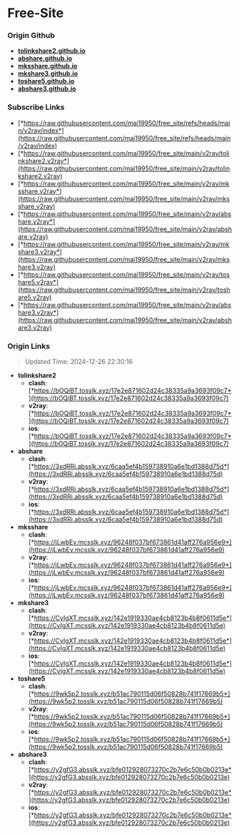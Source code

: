 # Free-Site

### Origin Github

- [**tolinkshare2.github.io**](https://github.com/tolinkshare2/tolinkshare2.github.io)
- [**abshare.github.io**](https://github.com/abshare/abshare.github.io)
- [**mksshare.github.io**](https://github.com/mksshare/mksshare.github.io)
- [**mkshare3.github.io**](https://github.com/mkshare3/mkshare3.github.io)
- [**toshare5.github.io**](https://github.com/toshare5/toshare5.github.io)
- [**abshare3.github.io**](https://github.com/abshare3/abshare3.github.io)

### Subscribe Links

- [*https://raw.githubusercontent.com/mai19950/free_site/refs/heads/main/v2ray/index*](https://raw.githubusercontent.com/mai19950/free_site/refs/heads/main/v2ray/index)
- [*https://raw.githubusercontent.com/mai19950/free_site/main/v2ray/tolinkshare2.v2ray*](https://raw.githubusercontent.com/mai19950/free_site/main/v2ray/tolinkshare2.v2ray)
- [*https://raw.githubusercontent.com/mai19950/free_site/main/v2ray/mksshare.v2ray*](https://raw.githubusercontent.com/mai19950/free_site/main/v2ray/mksshare.v2ray)
- [*https://raw.githubusercontent.com/mai19950/free_site/main/v2ray/abshare.v2ray*](https://raw.githubusercontent.com/mai19950/free_site/main/v2ray/abshare.v2ray)
- [*https://raw.githubusercontent.com/mai19950/free_site/main/v2ray/mkshare3.v2ray*](https://raw.githubusercontent.com/mai19950/free_site/main/v2ray/mkshare3.v2ray)
- [*https://raw.githubusercontent.com/mai19950/free_site/main/v2ray/toshare5.v2ray*](https://raw.githubusercontent.com/mai19950/free_site/main/v2ray/toshare5.v2ray)
- [*https://raw.githubusercontent.com/mai19950/free_site/main/v2ray/abshare3.v2ray*](https://raw.githubusercontent.com/mai19950/free_site/main/v2ray/abshare3.v2ray)

### Origin Links

> Updated Time: 2024-12-26 22:30:16

- **tolinkshare2**
  - **clash**: [*https://bOQiBT.tosslk.xyz/17e2e871602d24c38335a9a3693f09c7*](https://bOQiBT.tosslk.xyz/17e2e871602d24c38335a9a3693f09c7)
  - **v2ray**: [*https://bOQiBT.tosslk.xyz/17e2e871602d24c38335a9a3693f09c7*](https://bOQiBT.tosslk.xyz/17e2e871602d24c38335a9a3693f09c7)
  - **ios**: [*https://bOQiBT.tosslk.xyz/17e2e871602d24c38335a9a3693f09c7*](https://bOQiBT.tosslk.xyz/17e2e871602d24c38335a9a3693f09c7)
- **abshare**
  - **clash**: [*https://3xdRRi.absslk.xyz/6caa5ef4b159738910a6e1bd1388d75d*](https://3xdRRi.absslk.xyz/6caa5ef4b159738910a6e1bd1388d75d)
  - **v2ray**: [*https://3xdRRi.absslk.xyz/6caa5ef4b159738910a6e1bd1388d75d*](https://3xdRRi.absslk.xyz/6caa5ef4b159738910a6e1bd1388d75d)
  - **ios**: [*https://3xdRRi.absslk.xyz/6caa5ef4b159738910a6e1bd1388d75d*](https://3xdRRi.absslk.xyz/6caa5ef4b159738910a6e1bd1388d75d)
- **mksshare**
  - **clash**: [*https://jLwbEv.mcsslk.xyz/96248f037bf673861d41aff276a956e9*](https://jLwbEv.mcsslk.xyz/96248f037bf673861d41aff276a956e9)
  - **v2ray**: [*https://jLwbEv.mcsslk.xyz/96248f037bf673861d41aff276a956e9*](https://jLwbEv.mcsslk.xyz/96248f037bf673861d41aff276a956e9)
  - **ios**: [*https://jLwbEv.mcsslk.xyz/96248f037bf673861d41aff276a956e9*](https://jLwbEv.mcsslk.xyz/96248f037bf673861d41aff276a956e9)
- **mkshare3**
  - **clash**: [*https://CvIgXT.mcsslk.xyz/142e1919330ae4cb8123b4b8f0611d5e*](https://CvIgXT.mcsslk.xyz/142e1919330ae4cb8123b4b8f0611d5e)
  - **v2ray**: [*https://CvIgXT.mcsslk.xyz/142e1919330ae4cb8123b4b8f0611d5e*](https://CvIgXT.mcsslk.xyz/142e1919330ae4cb8123b4b8f0611d5e)
  - **ios**: [*https://CvIgXT.mcsslk.xyz/142e1919330ae4cb8123b4b8f0611d5e*](https://CvIgXT.mcsslk.xyz/142e1919330ae4cb8123b4b8f0611d5e)
- **toshare5**
  - **clash**: [*https://9wk5p2.tosslk.xyz/b51ac790115d06f50828b741f17669b5*](https://9wk5p2.tosslk.xyz/b51ac790115d06f50828b741f17669b5)
  - **v2ray**: [*https://9wk5p2.tosslk.xyz/b51ac790115d06f50828b741f17669b5*](https://9wk5p2.tosslk.xyz/b51ac790115d06f50828b741f17669b5)
  - **ios**: [*https://9wk5p2.tosslk.xyz/b51ac790115d06f50828b741f17669b5*](https://9wk5p2.tosslk.xyz/b51ac790115d06f50828b741f17669b5)
- **abshare3**
  - **clash**: [*https://y2gfG3.absslk.xyz/bfe012928073270c2b7e6c50b0b0213e*](https://y2gfG3.absslk.xyz/bfe012928073270c2b7e6c50b0b0213e)
  - **v2ray**: [*https://y2gfG3.absslk.xyz/bfe012928073270c2b7e6c50b0b0213e*](https://y2gfG3.absslk.xyz/bfe012928073270c2b7e6c50b0b0213e)
  - **ios**: [*https://y2gfG3.absslk.xyz/bfe012928073270c2b7e6c50b0b0213e*](https://y2gfG3.absslk.xyz/bfe012928073270c2b7e6c50b0b0213e)
